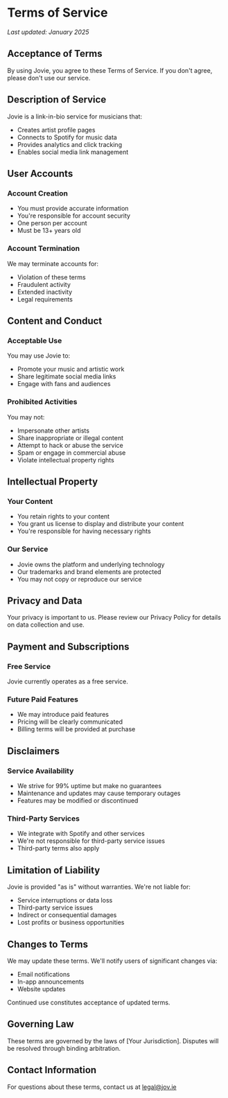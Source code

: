 # Terms of Service

_Last updated: January 2025_

## Acceptance of Terms

By using Jovie, you agree to these Terms of Service. If you don't agree, please don't use our service.

## Description of Service

Jovie is a link-in-bio service for musicians that:

- Creates artist profile pages
- Connects to Spotify for music data
- Provides analytics and click tracking
- Enables social media link management

## User Accounts

### Account Creation

- You must provide accurate information
- You're responsible for account security
- One person per account
- Must be 13+ years old

### Account Termination

We may terminate accounts for:

- Violation of these terms
- Fraudulent activity
- Extended inactivity
- Legal requirements

## Content and Conduct

### Acceptable Use

You may use Jovie to:

- Promote your music and artistic work
- Share legitimate social media links
- Engage with fans and audiences

### Prohibited Activities

You may not:

- Impersonate other artists
- Share inappropriate or illegal content
- Attempt to hack or abuse the service
- Spam or engage in commercial abuse
- Violate intellectual property rights

## Intellectual Property

### Your Content

- You retain rights to your content
- You grant us license to display and distribute your content
- You're responsible for having necessary rights

### Our Service

- Jovie owns the platform and underlying technology
- Our trademarks and brand elements are protected
- You may not copy or reproduce our service

## Privacy and Data

Your privacy is important to us. Please review our Privacy Policy for details on data collection and use.

## Payment and Subscriptions

### Free Service

Jovie currently operates as a free service.

### Future Paid Features

- We may introduce paid features
- Pricing will be clearly communicated
- Billing terms will be provided at purchase

## Disclaimers

### Service Availability

- We strive for 99% uptime but make no guarantees
- Maintenance and updates may cause temporary outages
- Features may be modified or discontinued

### Third-Party Services

- We integrate with Spotify and other services
- We're not responsible for third-party service issues
- Third-party terms also apply

## Limitation of Liability

Jovie is provided "as is" without warranties. We're not liable for:

- Service interruptions or data loss
- Third-party service issues
- Indirect or consequential damages
- Lost profits or business opportunities

## Changes to Terms

We may update these terms. We'll notify users of significant changes via:

- Email notifications
- In-app announcements
- Website updates

Continued use constitutes acceptance of updated terms.

## Governing Law

These terms are governed by the laws of [Your Jurisdiction]. Disputes will be resolved through binding arbitration.

## Contact Information

For questions about these terms, contact us at legal@jov.ie

